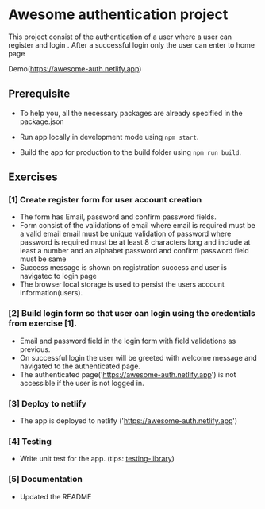 # Awesome authentication project

This project consist of the authentication of a user where a user can register and login . After a successful login only the user can enter to home page

Demo(https://awesome-auth.netlify.app)

## Prerequisite

- To help you, all the necessary packages are already specified in the package.json
- Run app locally in development mode using `npm start`.

- Build the app for production to the build folder using `npm run build`.

## Exercises

### [1] Create register form for user account creation

- The form has Email, password and confirm password fields.
- Form consist of the
  validations of email where
  email is required
  must be a valid email
  email must be unique
  validation of password where
  password is required
  must be at least 8 characters long and include at least a number and an alphabet
  password and confirm password field must be same
- Success message is shown on registration success and user is navigatec to login page
- The browser local storage is used to persist the users account information(users).

### [2] Build login form so that user can login using the credentials from exercise [1].

- Email and password field in the login form with field validations as previous.
- On successful login the user will be greeted with welcome message and navigated to the authenticated page.
- The authenticated page('https://awesome-auth.netlify.app') is not accessible if the user is not logged in.

### [3] Deploy to netlify

- The app is deployed to netlify ('https://awesome-auth.netlify.app')

### [4] Testing

- Write unit test for the app. (tips: [testing-library](https://testing-library.com/))

### [5] Documentation

- Updated the README

